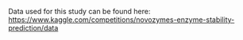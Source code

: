 
Data used for this study can be found here: https://www.kaggle.com/competitions/novozymes-enzyme-stability-prediction/data
